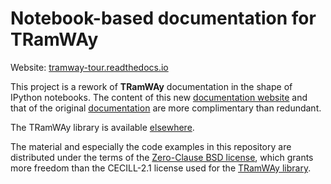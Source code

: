 # Notebook-based documentation for TRamWAy

Website: [tramway-tour.readthedocs.io](https://tramway-tour.readthedocs.io)

This project is a rework of **TRamWAy** documentation in the shape of IPython notebooks.
The content of this new [documentation website](https://tramway-tour.readthedocs.io) and that of the original [documentation](https://tramway.readthedocs.io) are more complimentary than redundant.

The TRamWAy library is available [elsewhere](https://github.com/DecBayComp/TRamWAy).

The material and especially the code examples in this repository are distributed under the terms of the [Zero-Clause BSD license](LICENSE), which grants more freedom than the CECILL-2.1 license used for the [TRamWAy library](https://github.com/DecBayComp/TRamWAy).

